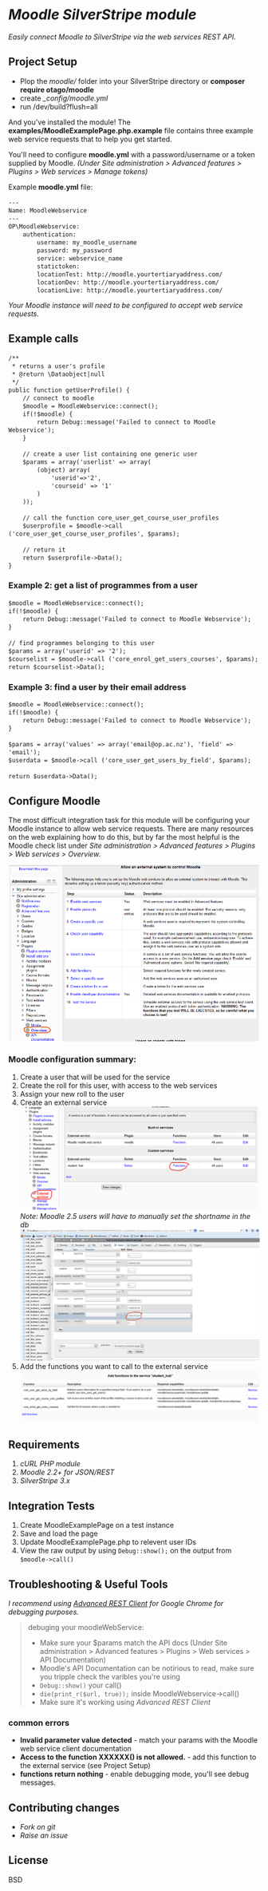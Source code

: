 # _Moodle SilverStripe module_

_Easily connect Moodle to SilverStripe via the web services REST API._


## Project Setup

- Plop the _moodle/_ folder into your SilverStripe directory or **composer require otago/moodle**
- create _\_config/moodle.yml_
- run /dev/build?flush=all 

And you've installed the module! The **examples/MoodleExamplePage.php.example** file contains 
three example web service requests that to help you get started.

You'll need to configure **moodle.yml** with a password/username or a token 
supplied by Moodle. _(Under Site administration > Advanced features > Plugins > Web services > Manage tokens)_

Example **moodle.yml** file:
```
---
Name: MoodleWebservice
---
OP\MoodleWebservice:
    authentication:
        username: my_moodle_username
        password: my_password
        service: webservice_name
        statictoken: 
        locationTest: http://moodle.yourtertiaryaddress.com/
        locationDev: http://moodle.yourtertiaryaddress.com/
        locationLive: http://moodle.yourtertiaryaddress.com/
```


_Your Moodle instance will need to be configured to accept web service requests._


## Example calls

    /**
     * returns a user's profile
     * @return \Dataobject|null
     */
    public function getUserProfile() {
    	// connect to moodle
    	$moodle = MoodleWebservice::connect();
    	if(!$moodle) {
    		return Debug::message('Failed to connect to Moodle Webservice');
    	}
    	
    	// create a user list containing one generic user
    	$params = array('userlist' => array(
    		(object) array(
    			'userid'=>'2',
    			'courseid' => '1'
    		)
    	));
    	
    	// call the function core_user_get_course_user_profiles
    	$userprofile = $moodle->call ('core_user_get_course_user_profiles', $params);
    	
    	// return it
    	return $userprofile->Data();
    }
	
### Example 2: get a list of programmes from a user 

    $moodle = MoodleWebservice::connect();
    if(!$moodle) {
    	return Debug::message('Failed to connect to Moodle Webservice');
    }
    
    // find programmes belonging to this user
    $params = array('userid' => '2');
    $courselist = $moodle->call ('core_enrol_get_users_courses', $params);
    return $courselist->Data();
	
### Example 3: find a user by their email address

    $moodle = MoodleWebservice::connect();
    if(!$moodle) {
    	return Debug::message('Failed to connect to Moodle Webservice');
    }
	
    $params = array('values' => array('email@op.ac.nz'), 'field' => 'email');
    $userdata = $moodle->call ('core_user_get_users_by_field', $params);
	
    return $userdata->Data();



## Configure Moodle

The most difficult integration task for this module will be configuring your 
Moodle instance to allow web service requests. There are many resources on the
 web explaining how to do this, but by far the most helpful is the Moodle check
 list under _Site administration > Advanced features > Plugins > Web services > Overview._

![location of overview in moodle](images/m1.png)

### Moodle configuration summary:

1. Create a user that will be used for the service
2. Create the roll for this user, with access to the web services
3. Assign your new roll to the user
4. Create an external service ![creating an external service](images/m2.png) 
_Note: Moodle 2.5 users will have to manually set the shortname in the db ![setting the shortname using phpmyadmin](images/m3.png)_
5. Add the functions you want to call to the external service ![adding functions under the External services page](images/m4.png)


## Requirements

1. _cURL PHP module_
2. _Moodle 2.2+ for JSON/REST_
3. _SilverStripe 3.x_


## Integration Tests

1. Create MoodleExamplePage on a test instance
2. Save and load the page
3. Update MoodleExamplePage.php to relevent user IDs
4. View the raw output by using `Debug::show();` on the output from `$moodle->call()`


## Troubleshooting & Useful Tools

_I recommend using [Advanced REST Client](https://chrome.google.com/webstore/detail/advanced-rest-client/hgmloofddffdnphfgcellkdfbfbjeloo) for Google Chrome for debugging purposes._

> debuging your moodleWebService:
> 
> - Make sure your $params match the API docs (Under Site administration > Advanced features > Plugins > Web services > API Documentation) 
> - Moodle's API Documentation can be notirious to read, make sure you tripple check the varibles you're using
> - `Debug::show()` your call()
> - `die(print_r($url, true));` inside MoodleWebservice->call() 
> - Make sure it's working using _Advanced REST Client_


### common errors

- __Invalid parameter value detected__ - match your params with the Moodle web service client documentation
- __Access to the function XXXXXX() is not allowed.__ - add this function to the external service (see Project Setup)
- __functions return nothing__ - enable debugging mode, you'll see debug messages.


## Contributing changes

- _Fork on git_
- _Raise an issue_


## License

BSD 
